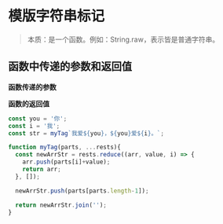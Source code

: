 # 模版字符串标记

> 本质：是一个函数。例如：String.raw，表示皆是普通字符串。

## 函数中传递的参数和返回值
**函数传递的参数**

**函数的返回值**

```javascript
const you = '你';
const i = '我';
const str = myTag`我爱${you}，${you}爱${i}。`;

function myTag(parts, ...rests){
  const newArrStr = rests.reduce((arr, value, i) => {
    arr.push(parts[i]+value);
    return arr;
  }, []);

  newArrStr.push(parts[parts.length-1]);

  return newArrStr.join('');
}
```